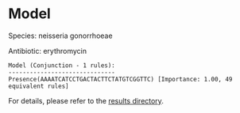
# Model

Species: neisseria gonorrhoeae

Antibiotic: erythromycin

```
Model (Conjunction - 1 rules):
------------------------------
Presence(AAAATCATCCTGACTACTTCTATGTCGGTTC) [Importance: 1.00, 49 equivalent rules]

```

For details, please refer to the [results directory](../../../../../results/scm_b/neisseria%20gonorrhoeae/erythromycin/repeat_9/).

